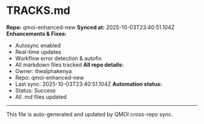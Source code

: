 # TRACKS.md

**Repo:** qmoi-enhanced-new
**Synced at:** 2025-10-03T23:40:51.104Z
**Enhancements & Fixes:**
- Autosync enabled
- Real-time updates
- Workflow error detection & autofix
- All markdown files tracked
**All repo details:**
- Owner: thealphakenya
- Repo: qmoi-enhanced-new
- Last sync: 2025-10-03T23:40:51.104Z
**Automation status:**
- Status: Success
- All .md files updated
---
This file is auto-generated and updated by QMOI cross-repo sync.

